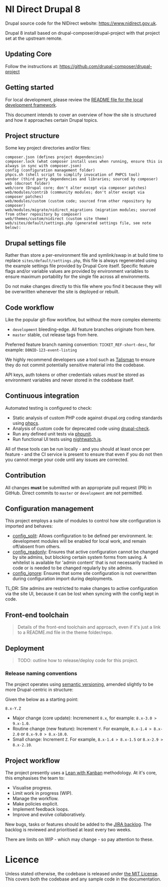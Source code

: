 # NI Direct Drupal 8

Drupal source code for the NIDirect website: https://www.nidirect.gov.uk.

Drupal 8 install based on drupal-composer/drupal-project with that project set at the upstream remote.

## Updating Core

Follow the instructions at: https://github.com/drupal-composer/drupal-project

## Getting started

For local development, please review the [README file for the local development framework](https://svegit01.thestables.net/dss/lando-d7-to-d8-migrate/blob/development/README.md).

This document intends to cover an overview of how the site is structured and how it approaches certain Drupal topics.

## Project structure

Some key project directories and/or files:

```
composer.json (defines project dependencies)
composer.lock (what composer install uses when running, ensure this is always in sync with composer.json)
config (configuration management folder)
phpcs.sh (shell script to simplify invocation of PHPCS tool)
vendor (third party dependencies and libraries; sourced by composer)
web (docroot folder)
web/core (Drupal core; don't alter except via composer patches)
web/modules/contrib (community modules; don't alter except via composer patches)
web/modules/custom (custom code; sourced from other repository by composer)
web/modules/migrate/nidirect_migrations (migration modules; sourced from other repository by composer)
web/themes/custom/nidirect (custom site theme)
web/sites/default/settings.php (generated settings file, see note below):
```

## Drupal settings file

Rather than store a per-environment file and symlink/swap in at build time to replace `sites/default/settings.php`, this file is always regenerated using the example settings file provided by Drupal Core itself. Specific feature flags and/or variable values are provided by environment variables to ensure maximum portability for the single file across all environments.

Do not make changes directly to this file where you find it because they will be overwritten whenever the site is deployed or rebuilt.

## Code workflow

Like the popular git-flow workflow, but without the more complex elements:

- `development` bleeding-edge. All feature branches originate from here.
- `master` stable, cut release tags from here.

Preferred feature branch naming convention: `TICKET_REF-short-desc`, for example: `D8NID-123-event-listing`

We highly recommend developers use a tool such as [Talisman](https://github.com/thoughtworks/talisman) to ensure they do not commit potentially sensitive material into the codebase.

API keys, auth tokens or other credentials values *must* be stored as environment variables and never stored in the codebase itself.

## Continuous integration

Automated testing is configured to check:

- Static analysis of custom PHP code against drupal.org coding standards using [phpcs](https://github.com/squizlabs/PHP_CodeSniffer).
- Analysis of custom code for deprecated code using [drupal-check](https://github.com/mglaman/drupal-check).
- Run any defined unit tests via [phpunit](https://phpunit.de/).
- Run functional UI tests using [nightwatch.js](https://nightwatchjs.org).

All of these tools can be run locally - and you should at least once per feature - and the CI service is present to ensure that even if you do not then you cannot merge your code until any issues are corrected.

## Contribution

All changes **must** be submitted with an appropriate pull request (PR) in GitHub. Direct commits to `master` or `development` are not permitted.

## Configuration management

This project employs a suite of modules to control how site configuration is imported and behaves:

- [config_split](https://www.drupal.org/project/config_split): Allows configuration to be defined per environment. Ie: development modules will be enabled for local work, and remain off/absent from others.
- [config_readonly](https://www.drupal.org/project/config_readonly): Ensures that active configuration cannot be changed by site admins, but blocking certain system forms from saving. A whitelist is available for 'admin content' that is not necessarily tracked in code or is needed to be changed regularly by site admins.
- [config_ignore](https://www.drupal.org/project/config_ignore): Ensures that some site configuration is not overwritten during configuration import during deployments.

TL;DR: Site admins are restricted to make changes to active configuration via the site UI, because it can be lost when syncing with the config kept in code.

## Front-end toolchain

> Details of the front-end toolchain and approach, even if it's just a link to a README.md file in the theme folder/repo.

## Deployment

> TODO: outline how to release/deploy code for this project.

### Release naming conventions

The project operates using [semantic versioning](https://semver.org/), amended slightly to be more Drupal-centric in structure:

Given the below as a starting point:

```
8.x-Y.Z
```

- Major change (core update): Incremenent `8.x`, for example: `8.x-3.0 > 9.x-1.0`.
- Routine change (new feature): Increment `Y`. For example, `8.x-1.4 > 8.x-2.0` or `8.x-9.0 > 8.x-10.0`.
- Small change: Increment `Z`. For example, `8.x-1.4 > 8.x-1.5` or `8.x-2.9 > 8.x-2.10`.

## Project workflow

The project presently uses a [Lean with Kanban](https://inviqa.com/blog/introduction-lean-kanban-software-development) methodology. At it's core, this emphasises the team to:

- Visualise progress.
- Limit work in progress (WIP).
- Manage the workflow.
- Make policies explicit.
- Implement feedback loops.
- Improve and evolve collaboratively.

New bugs, tasks or features should be added to the [JIRA backlog](https://digitaldevelopment.atlassian.net/browse/D8NID). The backlog is reviewed and prioritised at least every two weeks.

There are limits on WIP - which may change - so pay attention to these.

# Licence
Unless stated otherwise, the codebase is released under [the MIT License](http://www.opensource.org/licenses/mit-license.php). This covers both the codebase and any sample code in the documentation.
